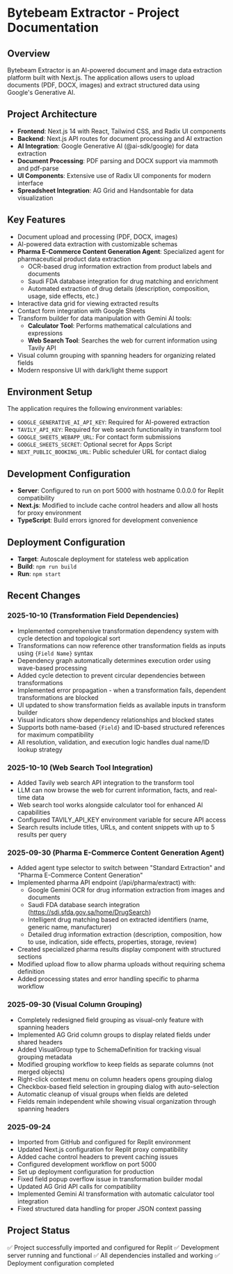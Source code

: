 # Bytebeam Extractor - Project Documentation

## Overview
Bytebeam Extractor is an AI-powered document and image data extraction platform built with Next.js. The application allows users to upload documents (PDF, DOCX, images) and extract structured data using Google's Generative AI.

## Project Architecture
- **Frontend**: Next.js 14 with React, Tailwind CSS, and Radix UI components
- **Backend**: Next.js API routes for document processing and AI extraction
- **AI Integration**: Google Generative AI (@ai-sdk/google) for data extraction
- **Document Processing**: PDF parsing and DOCX support via mammoth and pdf-parse
- **UI Components**: Extensive use of Radix UI components for modern interface
- **Spreadsheet Integration**: AG Grid and Handsontable for data visualization

## Key Features
- Document upload and processing (PDF, DOCX, images)
- AI-powered data extraction with customizable schemas
- **Pharma E-Commerce Content Generation Agent**: Specialized agent for pharmaceutical product data extraction
  - OCR-based drug information extraction from product labels and documents
  - Saudi FDA database integration for drug matching and enrichment
  - Automated extraction of drug details (description, composition, usage, side effects, etc.)
- Interactive data grid for viewing extracted results
- Contact form integration with Google Sheets
- Transform builder for data manipulation with Gemini AI tools:
  - **Calculator Tool**: Performs mathematical calculations and expressions
  - **Web Search Tool**: Searches the web for current information using Tavily API
- Visual column grouping with spanning headers for organizing related fields
- Modern responsive UI with dark/light theme support

## Environment Setup
The application requires the following environment variables:
- `GOOGLE_GENERATIVE_AI_API_KEY`: Required for AI-powered extraction
- `TAVILY_API_KEY`: Required for web search functionality in transform tool
- `GOOGLE_SHEETS_WEBAPP_URL`: For contact form submissions
- `GOOGLE_SHEETS_SECRET`: Optional secret for Apps Script
- `NEXT_PUBLIC_BOOKING_URL`: Public scheduler URL for contact dialog

## Development Configuration
- **Server**: Configured to run on port 5000 with hostname 0.0.0.0 for Replit compatibility
- **Next.js**: Modified to include cache control headers and allow all hosts for proxy environment
- **TypeScript**: Build errors ignored for development convenience

## Deployment Configuration
- **Target**: Autoscale deployment for stateless web application
- **Build**: `npm run build`
- **Run**: `npm start`

## Recent Changes
### 2025-10-10 (Transformation Field Dependencies)
- Implemented comprehensive transformation dependency system with cycle detection and topological sort
- Transformations can now reference other transformation fields as inputs using `{Field Name}` syntax
- Dependency graph automatically determines execution order using wave-based processing
- Added cycle detection to prevent circular dependencies between transformations
- Implemented error propagation - when a transformation fails, dependent transformations are blocked
- UI updated to show transformation fields as available inputs in transform builder
- Visual indicators show dependency relationships and blocked states
- Supports both name-based `{Field}` and ID-based structured references for maximum compatibility
- All resolution, validation, and execution logic handles dual name/ID lookup strategy

### 2025-10-10 (Web Search Tool Integration)
- Added Tavily web search API integration to the transform tool
- LLM can now browse the web for current information, facts, and real-time data
- Web search tool works alongside calculator tool for enhanced AI capabilities
- Configured TAVILY_API_KEY environment variable for secure API access
- Search results include titles, URLs, and content snippets with up to 5 results per query

### 2025-09-30 (Pharma E-Commerce Content Generation Agent)
- Added agent type selector to switch between "Standard Extraction" and "Pharma E-Commerce Content Generation"
- Implemented pharma API endpoint (/api/pharma/extract) with:
  - Google Gemini OCR for drug information extraction from images and documents
  - Saudi FDA database search integration (https://sdi.sfda.gov.sa/home/DrugSearch)
  - Intelligent drug matching based on extracted identifiers (name, generic name, manufacturer)
  - Detailed drug information extraction (description, composition, how to use, indication, side effects, properties, storage, review)
- Created specialized pharma results display component with structured sections
- Modified upload flow to allow pharma uploads without requiring schema definition
- Added processing states and error handling specific to pharma workflow

### 2025-09-30 (Visual Column Grouping)
- Completely redesigned field grouping as visual-only feature with spanning headers
- Implemented AG Grid column groups to display related fields under shared headers
- Added VisualGroup type to SchemaDefinition for tracking visual grouping metadata
- Modified grouping workflow to keep fields as separate columns (not merged objects)
- Right-click context menu on column headers opens grouping dialog
- Checkbox-based field selection in grouping dialog with auto-selection
- Automatic cleanup of visual groups when fields are deleted
- Fields remain independent while showing visual organization through spanning headers

### 2025-09-24
- Imported from GitHub and configured for Replit environment
- Updated Next.js configuration for Replit proxy compatibility
- Added cache control headers to prevent caching issues
- Configured development workflow on port 5000
- Set up deployment configuration for production
- Fixed field popup overflow issue in transformation builder modal
- Updated AG Grid API calls for compatibility
- Implemented Gemini AI transformation with automatic calculator tool integration
- Fixed structured data handling for proper JSON context passing

## Project Status
✅ Project successfully imported and configured for Replit
✅ Development server running and functional
✅ All dependencies installed and working
✅ Deployment configuration completed
